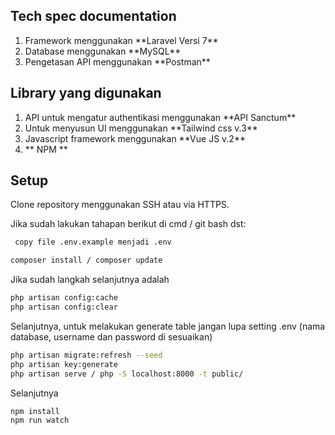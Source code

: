 ## Tech spec documentation ###
<ol>
  <li>Framework menggunakan **Laravel Versi 7**</li>
  <li>Database menggunakan **MySQL**</li>
  <li>Pengetasan API menggunakan **Postman**</li>
</ol>

## Library yang digunakan 
<ol>
  <li>API untuk mengatur authentikasi menggunakan **API Sanctum**</li>
  <li>Untuk menyusun UI menggunakan **Tailwind css v.3**</li>
  <li>Javascript framework menggunakan **Vue JS v.2**</li>
  <li>** NPM **</li>
</ol>

## Setup 
Clone repository menggunakan SSH atau via HTTPS.

Jika sudah lakukan tahapan berikut di cmd / git bash dst:

```bash
 copy file .env.example menjadi .env
```

```bash
composer install / composer update
```

Jika sudah langkah selanjutnya adalah

```bash
php artisan config:cache
php artisan config:clear
```

Selanjutnya, untuk melakukan generate table jangan lupa setting .env (nama database, username dan password di sesuaikan)

```bash
php artisan migrate:refresh --seed
php artisan key:generate
php artisan serve / php -S localhost:8000 -t public/
```

Selanjutnya

```bash
npm install
npm run watch
```

<!-- This README would normally document whatever steps are necessary to get your application up and running.

### What is this repository for? ###

* Quick summary
* Version
* [Learn Markdown](https://bitbucket.org/tutorials/markdowndemo)

### How do I get set up? ###

* Summary of set up
* Configuration
* Dependencies
* Database configuration
* How to run tests
* Deployment instructions

### Contribution guidelines ###

* Writing tests
* Code review
* Other guidelines

### Who do I talk to? ###

* Repo owner or admin
* Other community or team contact -->